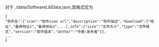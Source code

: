 对于 ./data/SoftwareLibData.json,其格式应为

```
{
"软件名":{"icon":"软件icon url","description":"软件描述","download":["地址","备用地址1","备用地址n",...],info":{"size":"文件大小","type":"文件格式","version":"软件版本","anthor":"作者\发布者"}},
...
}
```


